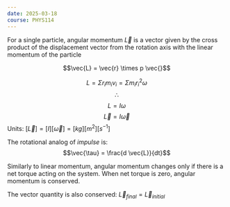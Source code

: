 ```yaml
---
date: 2025-03-18
course: PHYS114
---
```


For a single particle, angular momentum $\vec{L}$ is a vector given by the cross product of the displacement vector from the rotation axis with the linear momentum of the particle

$$\vec{L} = \vec{r} \times p \vec{}$$

$$L = \Sigma r_{i} m_{i} v_{i} = \Sigma m_{i} r_{i}^2 \omega$$
$$\therefore$$
$$L = I\omega$$
$$\vec{L} = I\vec{\omega}$$
Units: $[\vec{L}] = [I][\vec{\omega}] = [kg][m^2][s^{-1}]$


The rotational analog of *impulse* is:
$$\vec{\tau} = \frac{d \vec{L}}{dt}$$

Similarly to linear momentum, angular momentum changes only if there is a net torque acting on the system. When net torque is zero, angular momentum is conserved.

The vector quantity is also conserved: $\vec{L}_{final} = \vec{L}_{initial}$
